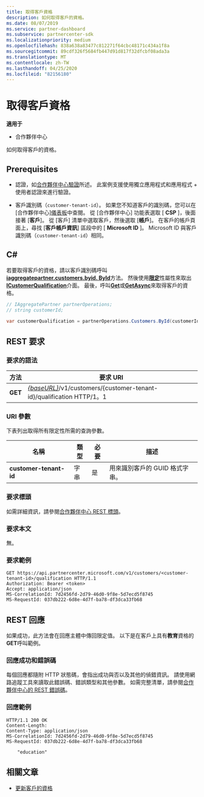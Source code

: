 ```yaml
---
title: 取得客戶資格
description: 如何取得客戶的資格。
ms.date: 08/07/2019
ms.service: partner-dashboard
ms.subservice: partnercenter-sdk
ms.localizationpriority: medium
ms.openlocfilehash: 838a638a83477c812271f64cbc48171c434a1f8a
ms.sourcegitcommit: 89cdf326f5684fb447d91d817f32dfcbf08ada3a
ms.translationtype: MT
ms.contentlocale: zh-TW
ms.lasthandoff: 04/25/2020
ms.locfileid: "82156180"
---
```

# <a name="get-a-customers-qualification"></a>取得客戶資格

**適用于**

- 合作夥伴中心

如何取得客戶的資格。

## <a name="prerequisites"></a>Prerequisites

- 認證，如[合作夥伴中心驗證](partner-center-authentication.md)所述。 此案例支援使用獨立應用程式和應用程式 + 使用者認證來進行驗證。

- 客戶識別碼（`customer-tenant-id`）。 如果您不知道客戶的識別碼，您可以在 [合作夥伴中心][儀表板](https://partner.microsoft.com/dashboard)中查閱。 從 [合作夥伴中心] 功能表選取 [ **CSP** ]，後面接著 [**客戶**]。 從 [客戶] 清單中選取客戶，然後選取 [**帳戶**]。 在客戶的帳戶頁面上，尋找 [**客戶帳戶資訊**] 區段中的 [ **Microsoft ID** ]。 Microsoft ID 與客戶識別碼（`customer-tenant-id`）相同。

## <a name="c"></a>C\#

若要取得客戶的資格，請以客戶識別碼呼叫[**iaggregatepartner.customers.byid. ById**](https://docs.microsoft.com/dotnet/api/microsoft.store.partnercenter.customers.icustomercollection.byid)方法。 然後使用[**限定**](https://docs.microsoft.com/dotnet/api/microsoft.store.partnercenter.customers.icustomer.qualification)性屬性來取出[**ICustomerQualification**](https://docs.microsoft.com/dotnet/api/microsoft.store.partnercenter.qualification.icustomerqualification)介面。 最後，呼叫[**Get**](https://docs.microsoft.com/dotnet/api/microsoft.store.partnercenter.subscriptions.isubscriptioncollection.get)或[**GetAsync**](https://docs.microsoft.com/dotnet/api/microsoft.store.partnercenter.subscriptions.isubscriptioncollection.getasync)來取得客戶的資格。

``` csharp
// IAggregatePartner partnerOperations;
// string customerId;

var customerQualification = partnerOperations.Customers.ById(customerId).Qualification.Get();
```

## <a name="rest-request"></a>REST 要求

### <a name="request-syntax"></a>要求的語法

| 方法  | 要求 URI                                                                                          |
|---------|------------------------------------------------------------------------------------------------------|
| **GET** | [*{baseURL}*](partner-center-rest-urls.md)/v1/customers/{customer-tenant-id}/qualification HTTP/1。1 |

### <a name="uri-parameter"></a>URI 參數

下表列出取得所有限定性所需的查詢參數。

| 名稱               | 類型   | 必要 | 描述                                           |
|--------------------|--------|----------|-------------------------------------------------------|
| **customer-tenant-id** | 字串 | 是      | 用來識別客戶的 GUID 格式字串。 |

### <a name="request-headers"></a>要求標頭

如需詳細資訊，請參閱[合作夥伴中心 REST 標頭](headers.md)。

### <a name="request-body"></a>要求本文

無。

### <a name="request-example"></a>要求範例

```http
GET https://api.partnercenter.microsoft.com/v1/customers/<customer-tenant-id>/qualification HTTP/1.1
Authorization: Bearer <token>
Accept: application/json
MS-CorrelationId: 7d2456fd-2d79-46d0-9f8e-5d7ecd5f8745
MS-RequestId: 037db222-6d8e-4d7f-ba78-df3dca33fb68
```

## <a name="rest-response"></a>REST 回應

如果成功，此方法會在回應主體中傳回限定值。  以下是在客戶上具有**教育**資格的**GET**呼叫範例。

### <a name="response-success-and-error-codes"></a>回應成功和錯誤碼

每個回應都隨附 HTTP 狀態碼，會指出成功與否以及其他的偵錯資訊。 請使用網路追蹤工具來讀取此錯誤碼、錯誤類型和其他參數。 如需完整清單，請參閱[合作夥伴中心的 REST 錯誤碼](error-codes.md)。

### <a name="response-example"></a>回應範例

```http
HTTP/1.1 200 OK
Content-Length:
Content-Type: application/json
MS-CorrelationId: 7d2456fd-2d79-46d0-9f8e-5d7ecd5f8745
MS-RequestId: 037db222-6d8e-4d7f-ba78-df3dca33fb68

    "education"

```

## <a name="related-articles"></a>相關文章

- [更新客戶的資格](update-a-customer-s-qualification.md)
